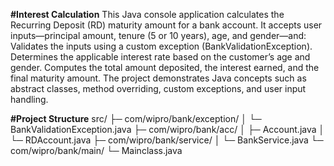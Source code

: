 **#Interest Calculation**
This Java console application calculates the Recurring Deposit (RD) maturity amount for a bank account.
It accepts user inputs—principal amount, tenure (5 or 10 years), age, and gender—and:
        Validates the inputs using a custom exception (BankValidationException).
        Determines the applicable interest rate based on the customer’s age and gender.
        Computes the total amount deposited, the interest earned, and the final maturity amount.
The project demonstrates Java concepts such as abstract classes, method overriding, custom exceptions, and user input handling.

**#Project Structure**
src/
├─ com/wipro/bank/exception/
│ └─ BankValidationException.java
├─ com/wipro/bank/acc/
│ ├─ Account.java
│ └─ RDAccount.java
├─ com/wipro/bank/service/
│ └─ BankService.java
└─ com/wipro/bank/main/
└─ Mainclass.java
